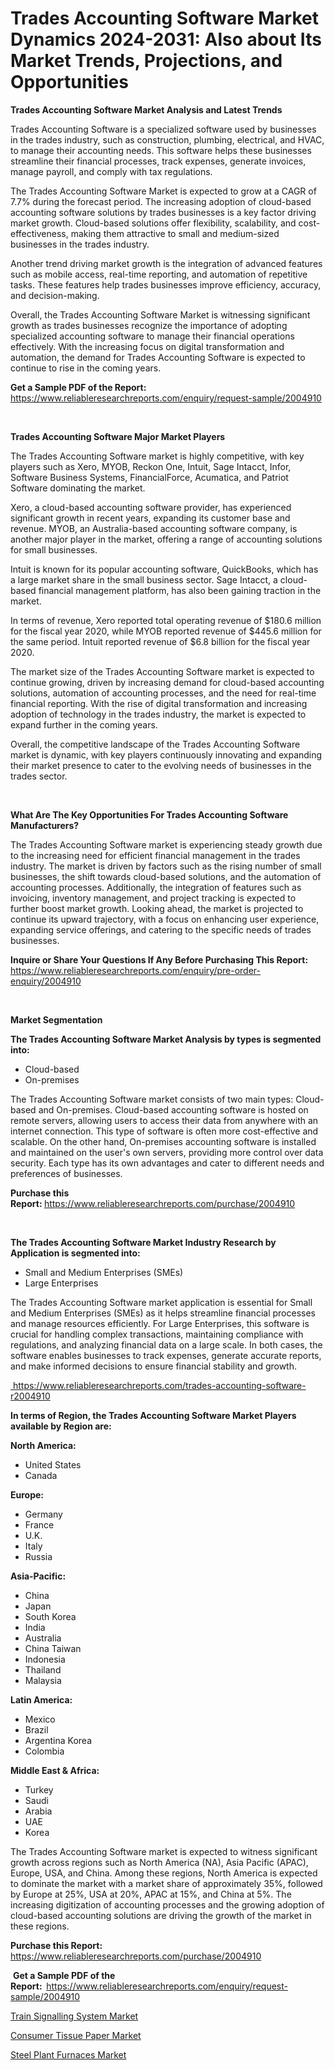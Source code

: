 <p><h1>Trades Accounting Software Market Dynamics 2024-2031: Also about Its Market Trends, Projections, and Opportunities</h1></p><p><strong>Trades Accounting Software Market Analysis and Latest Trends</strong></p>
<p><p>Trades Accounting Software is a specialized software used by businesses in the trades industry, such as construction, plumbing, electrical, and HVAC, to manage their accounting needs. This software helps these businesses streamline their financial processes, track expenses, generate invoices, manage payroll, and comply with tax regulations.</p><p>The Trades Accounting Software Market is expected to grow at a CAGR of 7.7% during the forecast period. The increasing adoption of cloud-based accounting software solutions by trades businesses is a key factor driving market growth. Cloud-based solutions offer flexibility, scalability, and cost-effectiveness, making them attractive to small and medium-sized businesses in the trades industry.</p><p>Another trend driving market growth is the integration of advanced features such as mobile access, real-time reporting, and automation of repetitive tasks. These features help trades businesses improve efficiency, accuracy, and decision-making.</p><p>Overall, the Trades Accounting Software Market is witnessing significant growth as trades businesses recognize the importance of adopting specialized accounting software to manage their financial operations effectively. With the increasing focus on digital transformation and automation, the demand for Trades Accounting Software is expected to continue to rise in the coming years.</p></p>
<p><strong>Get a Sample PDF of the Report:&nbsp;</strong> <a href="https://www.reliableresearchreports.com/enquiry/request-sample/2004910">https://www.reliableresearchreports.com/enquiry/request-sample/2004910</a></p>
<p>&nbsp;</p>
<p><strong>Trades Accounting Software Major Market Players</strong></p>
<p><p>The Trades Accounting Software market is highly competitive, with key players such as Xero, MYOB, Reckon One, Intuit, Sage Intacct, Infor, Software Business Systems, FinancialForce, Acumatica, and Patriot Software dominating the market. </p><p>Xero, a cloud-based accounting software provider, has experienced significant growth in recent years, expanding its customer base and revenue. MYOB, an Australia-based accounting software company, is another major player in the market, offering a range of accounting solutions for small businesses.</p><p>Intuit is known for its popular accounting software, QuickBooks, which has a large market share in the small business sector. Sage Intacct, a cloud-based financial management platform, has also been gaining traction in the market.</p><p>In terms of revenue, Xero reported total operating revenue of $180.6 million for the fiscal year 2020, while MYOB reported revenue of $445.6 million for the same period. Intuit reported revenue of $6.8 billion for the fiscal year 2020.</p><p>The market size of the Trades Accounting Software market is expected to continue growing, driven by increasing demand for cloud-based accounting solutions, automation of accounting processes, and the need for real-time financial reporting. With the rise of digital transformation and increasing adoption of technology in the trades industry, the market is expected to expand further in the coming years.</p><p>Overall, the competitive landscape of the Trades Accounting Software market is dynamic, with key players continuously innovating and expanding their market presence to cater to the evolving needs of businesses in the trades sector.</p></p>
<p>&nbsp;</p>
<p><strong>What Are The Key Opportunities For Trades Accounting Software Manufacturers?</strong></p>
<p><p>The Trades Accounting Software market is experiencing steady growth due to the increasing need for efficient financial management in the trades industry. The market is driven by factors such as the rising number of small businesses, the shift towards cloud-based solutions, and the automation of accounting processes. Additionally, the integration of features such as invoicing, inventory management, and project tracking is expected to further boost market growth. Looking ahead, the market is projected to continue its upward trajectory, with a focus on enhancing user experience, expanding service offerings, and catering to the specific needs of trades businesses.</p></p>
<p><strong>Inquire or Share Your Questions If Any Before Purchasing This Report:</strong> <a href="https://www.reliableresearchreports.com/enquiry/pre-order-enquiry/2004910">https://www.reliableresearchreports.com/enquiry/pre-order-enquiry/2004910</a></p>
<p>&nbsp;</p>
<p><strong>Market Segmentation</strong></p>
<p><strong>The Trades Accounting Software Market Analysis by types is segmented into:</strong></p>
<p><ul><li>Cloud-based</li><li>On-premises</li></ul></p>
<p><p>The Trades Accounting Software market consists of two main types: Cloud-based and On-premises. Cloud-based accounting software is hosted on remote servers, allowing users to access their data from anywhere with an internet connection. This type of software is often more cost-effective and scalable. On the other hand, On-premises accounting software is installed and maintained on the user's own servers, providing more control over data security. Each type has its own advantages and cater to different needs and preferences of businesses.</p></p>
<p><strong>Purchase this Report:&nbsp;</strong><a href="https://www.reliableresearchreports.com/purchase/2004910">https://www.reliableresearchreports.com/purchase/2004910</a></p>
<p>&nbsp;</p>
<p><strong>The Trades Accounting Software Market Industry Research by Application is segmented into:</strong></p>
<p><ul><li>Small and Medium Enterprises (SMEs)</li><li>Large Enterprises</li></ul></p>
<p><p>The Trades Accounting Software market application is essential for Small and Medium Enterprises (SMEs) as it helps streamline financial processes and manage resources efficiently. For Large Enterprises, this software is crucial for handling complex transactions, maintaining compliance with regulations, and analyzing financial data on a large scale. In both cases, the software enables businesses to track expenses, generate accurate reports, and make informed decisions to ensure financial stability and growth.</p></p>
<p><a href="https://www.reliableresearchreports.com/trades-accounting-software-r2004910">&nbsp;https://www.reliableresearchreports.com/trades-accounting-software-r2004910</a></p>
<p><strong>In terms of Region, the Trades Accounting Software Market Players available by Region are:</strong></p>
<p>
    <p> <strong> North America: </strong>
        <ul>
            <li>United States</li>
            <li>Canada</li>
        </ul>
        </p> 
    <p> <strong> Europe: </strong>
        <ul>
            <li>Germany</li>
            <li>France</li>
            <li>U.K.</li>
            <li>Italy</li>
            <li>Russia</li>
        </ul>
        </p> 
    <p> <strong> Asia-Pacific: </strong>
        <ul>
            <li>China</li>
            <li>Japan</li>
            <li>South Korea</li>
            <li>India</li>
            <li>Australia</li>
            <li>China Taiwan</li>
            <li>Indonesia</li>
            <li>Thailand</li>
            <li>Malaysia</li>
        </ul>
        </p> 
    <p> <strong> Latin America: </strong>
        <ul>
            <li>Mexico</li>
            <li>Brazil</li>
            <li>Argentina Korea</li>
            <li>Colombia</li>
        </ul>
        </p> 
    <p> <strong> Middle East & Africa: </strong>
        <ul>
            <li>Turkey</li>
            <li>Saudi</li>
            <li>Arabia</li>
            <li>UAE</li>
            <li>Korea</li>
        </ul>
    </p>
    </p>
<p><p>The Trades Accounting Software market is expected to witness significant growth across regions such as North America (NA), Asia Pacific (APAC), Europe, USA, and China. Among these regions, North America is expected to dominate the market with a market share of approximately 35%, followed by Europe at 25%, USA at 20%, APAC at 15%, and China at 5%. The increasing digitization of accounting processes and the growing adoption of cloud-based accounting solutions are driving the growth of the market in these regions.</p></p>
<p><strong>Purchase this Report: </strong><a href="https://www.reliableresearchreports.com/purchase/2004910">https://www.reliableresearchreports.com/purchase/2004910</a></p>
<p>&nbsp;<strong>Get a Sample PDF of the Report:&nbsp;&nbsp;</strong><a href="https://www.reliableresearchreports.com/enquiry/request-sample/2004910">https://www.reliableresearchreports.com/enquiry/request-sample/2004910</a></p>
<p><strong></strong></p>
<p><p><a href="https://view.publitas.com/reportprime-1/global-train-signalling-system-market-opportunities-and-forecast-for-period-from-2024-to-2031/">Train Signalling System Market</a></p><p><a href="https://github.com/ctanaka235/Market-Research-Report-List-1/blob/main/consumer-tissue-paper-market.md">Consumer Tissue Paper Market</a></p><p><a href="https://github.com/fkhcgcyl33/Market-Research-Report-List-1/blob/main/steel-plant-furnaces-market.md">Steel Plant Furnaces Market</a></p></p>